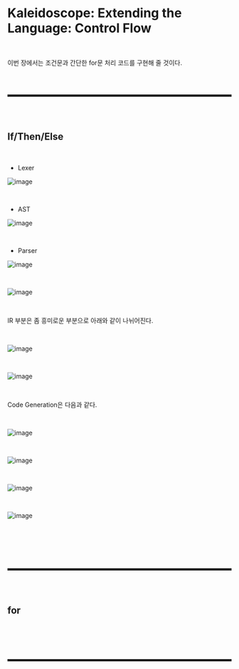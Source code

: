 # Kaleidoscope: Extending the Language: Control Flow

<br>

이번 장에서는 조건문과 간단한 for문 처리 코드를 구현해 줄 것이다.

<br><br>
<hr style="border: 2px solid;">
<br><br>

## If/Then/Else

<br>

+ Lexer

![image](https://user-images.githubusercontent.com/52172169/199024995-0f53444f-3165-4453-9e1a-94d1c74ad024.png)

<br>

+ AST

![image](https://user-images.githubusercontent.com/52172169/199025273-b255c3db-abe6-4f47-82dd-0c6315895ba0.png)

<br>

+ Parser

![image](https://user-images.githubusercontent.com/52172169/199033052-316cd160-7c40-46a5-a1fd-c66c4b33cf0a.png)

<br>

![image](https://user-images.githubusercontent.com/52172169/199033098-9a26650a-03ad-4389-9afd-26431388121c.png)

<br>

IR 부분은 좀 흥미로운 부분으로 아래와 같이 나뉘어진다.

<br>

![image](https://user-images.githubusercontent.com/52172169/199033288-abcda7d5-a7ef-4b6d-9e12-464cd27e3376.png)

<br>

![image](https://user-images.githubusercontent.com/52172169/199033350-dab7bf1d-3030-490e-944a-824365c263a6.png)

<br>

Code Generation은 다음과 같다.

<br>

![image](https://user-images.githubusercontent.com/52172169/199034012-d80bc76d-27bd-4534-9d57-b5e946ff4a63.png)

<br>

![image](https://user-images.githubusercontent.com/52172169/199175463-2befae3e-193d-4fe8-8eb3-d81fd7fcc93a.png)

<br>

![image](https://user-images.githubusercontent.com/52172169/199175530-173f4304-0647-43b7-abb5-85fcd93b94a1.png)


<br>

![image](https://user-images.githubusercontent.com/52172169/199175375-733270c6-a196-4f1a-ac5d-be21ba2c59fe.png)

<br>


<br>



<br><br>
<hr style="border: 2px solid;">
<br><br>

## for

<br>



<br><br>
<hr style="border: 2px solid;">
<br><br>

